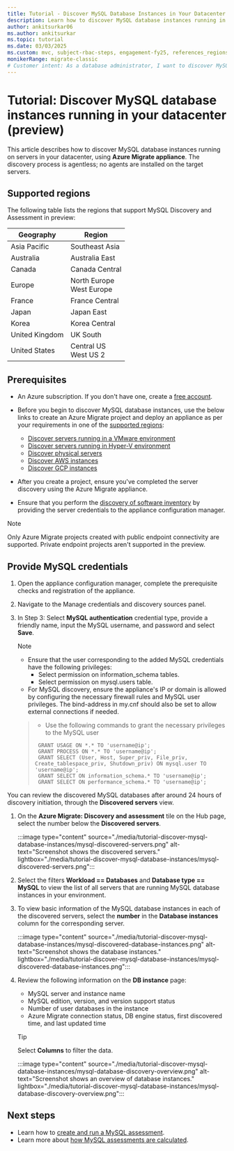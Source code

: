 ```yaml
---
title: Tutorial - Discover MySQL Database Instances in Your Datacenter (preview) Using Azure Migrate
description: Learn how to discover MySQL database instances running in your datacenter using the Azure Migrate Discovery and Assessment tool. This tutorial provides step-by-step instructions for setting up a Kubernetes-based appliance, configuring the appliance, and reviewing the discovered MySQL databases.
author: ankitsurkar06
ms.author: ankitsurkar
ms.topic: tutorial
ms.date: 03/03/2025
ms.custom: mvc, subject-rbac-steps, engagement-fy25, references_regions
monikerRange: migrate-classic
# Customer intent: As a database administrator, I want to discover MySQL database instances in my datacenter using an agentless solution, so that I can assess and manage my databases efficiently before migrating to the cloud.
---
```


# Tutorial: Discover MySQL database instances running in your datacenter (preview)


This article describes how to discover MySQL database instances running on servers in your datacenter, using **Azure Migrate appliance**. The discovery process is agentless; no agents are installed on the target servers. 

## Supported regions

The following table lists the regions that support MySQL Discovery and Assessment in preview:

|**Geography** | **Region** |
| ---- | ---- |
| Asia Pacific | Southeast Asia |
| Australia | Australia East | 
| Canada   | Canada Central | 
| Europe    | North Europe </br> West Europe |
| France | France Central |
| Japan | Japan East | 
| Korea | Korea Central | 
| United Kingdom | UK South |
| United States  | Central US </br> West US 2 | 

## Prerequisites

- An Azure subscription. If you don't have one, create a [free account](https://azure.microsoft.com/pricing/free-trial/).
- Before you begin to discover MySQL database instances, use the below links to create an Azure Migrate project and deploy an appliance as per your requirements in one of the [supported regions](#supported-regions):

   - [Discover servers running in a VMware environment](tutorial-discover-vmware.md)
   - [Discover servers running in Hyper-V environment](tutorial-discover-hyper-v.md)
   - [Discover physical servers](tutorial-discover-physical.md)
   - [Discover AWS instances](tutorial-discover-aws.md)
   - [Discover GCP instances](tutorial-discover-gcp.md)
   
- After you create a project, ensure you've completed the server discovery using the Azure Migrate appliance.
- Ensure that you perform the [discovery of software inventory](how-to-discover-applications.md) by providing the server credentials to the appliance configuration manager.

> [!NOTE]
> Only Azure Migrate projects created with public endpoint connectivity are supported. Private endpoint projects aren't supported in the preview.

## Provide MySQL credentials

1. Open the appliance configuration manager, complete the prerequisite checks and registration of the appliance.
2. Navigate to the Manage credentials and discovery sources panel.
1. In Step 3: Select **MySQL authentication** credential type, provide a friendly name, input the MySQL username, and password and select **Save**.

   > [!NOTE]
   > - Ensure that the user corresponding to the added MySQL credentials have the following privileges: 
   >    - Select permission on information_schema tables.
   >    - Select permission on mysql.users table.
   > - For MySQL discovery, ensure the appliance's IP or domain is allowed by configuring the necessary firewall rules and MySQL user privileges. The bind-address in my.cnf should also be set to allow external connections if needed.
   
   > - Use the following commands to grant the necessary privileges to the MySQL user
   > ```
   >  GRANT USAGE ON *.* TO 'username@ip';
   >  GRANT PROCESS ON *.* TO 'username@ip';
   >  GRANT SELECT (User, Host, Super_priv, File_priv, Create_tablespace_priv, Shutdown_priv) ON mysql.user TO 'username@ip';
   >  GRANT SELECT ON information_schema.* TO 'username@ip';
   >  GRANT SELECT ON performance_schema.* TO 'username@ip';  

You can review the discovered MySQL databases after around 24 hours of discovery initiation, through the **Discovered servers** view.

1. On the **Azure Migrate: Discovery and assessment** tile on the Hub page, select the number below the **Discovered servers**.

   :::image type="content" source="./media/tutorial-discover-mysql-database-instances/mysql-discovered-servers.png" alt-text="Screenshot shows the discovered servers." lightbox="./media/tutorial-discover-mysql-database-instances/mysql-discovered-servers.png":::

1. Select the filters **Workload == Databases** and **Database type == MySQL** to view the list of all servers that are running MySQL database instances in your environment. 
1. To view basic information of the MySQL database instances in each of the discovered servers, select the **number** in the **Database instances** column for the corresponding server.  

   :::image type="content" source="./media/tutorial-discover-mysql-database-instances/mysql-discovered-database-instances.png" alt-text="Screenshot shows the database instances." lightbox="./media/tutorial-discover-mysql-database-instances/mysql-discovered-database-instances.png":::

1. Review the following information on the **DB instance** page: 
   - MySQL server and instance name 
   - MySQL edition, version, and version support status 
   - Number of user databases in the instance 
   - Azure Migrate connection status, DB engine status, first discovered time, and last updated time 

   > [!TIP]
   > Select **Columns** to filter the data.

   :::image type="content" source="./media/tutorial-discover-mysql-database-instances/mysql-database-discovery-overview.png" alt-text="Screenshot shows an overview of database instances." lightbox="./media/tutorial-discover-mysql-database-instances/mysql-database-discovery-overview.png":::


## Next steps
- Learn how to [create and run a MySQL assessment](create-mysql-assessment.md).
- Learn more about [how MySQL assessments are calculated](assessments-overview-migrate-to-azure-db-mysql.md).
